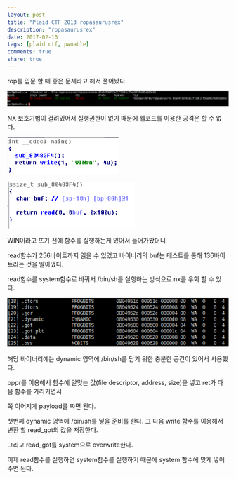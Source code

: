 ```yaml
---
layout: post
title: "Plaid CTF 2013 ropasaurusrex"
description: "ropasaurusrex"
date: 2017-02-16
tags: [plaid ctf, pwnable]
comments: true
share: true
---
```


rop를 입문 할 때 좋은 문제라고 해서 풀어봤다.

![ropasaurusrex](/assets/images/ropasaurusrex/ropasaurusrex-01.png)

NX 보호기법이 걸려있어서 실행권한이 없기 때문에 쉘코드를 이용한 공격은 할 수 없다.

![ropasaurusrex](/assets/images/ropasaurusrex/ropasaurusrex-02.png)

![ropasaurusrex](/assets/images/ropasaurusrex/ropasaurusrex-03.png)

WIN이라고 뜨기 전에 함수를 실행하는게 있어서 들어가봤더니

read함수가 256바이트까지 읽을 수 있었고 바이너리의 buf는 테스트를 통해 136바이트라는 것을 알아냈다.

read함수를 system함수로 바꿔서 /bin/sh를 실행하는 방식으로 nx를 우회 할 수 있다.

![ropasaurusrex](/assets/images/ropasaurusrex/ropasaurusrex-04.png)

해당 바이너리에는 dynamic 영역에 /bin/sh를 담기 위한 충분한 공간이 있어서 사용했다.

pppr를 이용해서 함수에 알맞는 값(file descriptor, address, size)을 넣고 ret가 다음 함수를 가리키면서

쭉 이어지게 payload를 짜면 된다.

첫번째 dynamic 영역에 /bin/sh를 넣을 준비를 한다. 그 다음 write 함수를 이용해서 변환 할 read_got의 값을 저장한다.

그리고 read_got를 system으로 overwrite한다.

이제 read함수를 실행하면 system함수를 실행하기 때문에 system 함수에 맞게 넣어주면 된다.

<script src="https://gist.github.com/hyuunnn/fb2589628398e71fc5283c17c3bb457d.js"></script>
